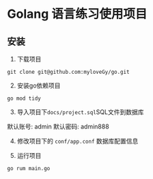 # Golang 语言练习使用项目

## 安装
1. 下载项目
```shell
git clone git@github.com:myloveGy/go.git
```

2. 安装go依赖项目
```shell
go mod tidy
```

3. 导入项目下`docs/project.sql`SQL文件到数据库

默认账号: admin
默认密码: admin888

4. 修改项目下的 `conf/app.conf` 数据库配置信息

5. 运行项目

```shell
go rum main.go
```